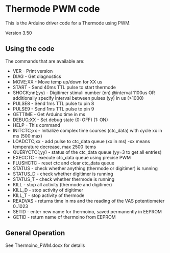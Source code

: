 # Thermode PWM code

  
This is the Arduino driver code for a Thermode using PWM.
	
Version 3.50

## Using the code

The commands that are available are:

* VER           - Print version
* DIAG          - Get diagnostics
* MOVE;XX       - Move temp up/down for XX us
* START         - Send 40ms TTL pulse to start thermode
* SHOCK;nn(;yy) - Digitimer stimuli number (nn) @interval 1100us OR additionally specify interval between pulses (yy) in us (>1000) 
* PULSE8        - Send 1ms TTL pulse to pin 8
* PULSE9        - Send 1ms TTL pulse to pin 9
* GETTIME       - Get Arduino time in ms 
* DEBUG;XX      - Set debug state (0: OFF) (1: ON)
* HELP          - This command
* INITCTC;xx    - Initialize complex time courses (ctc_data) with cycle xx in ms (500 max)
* LOADCTC;xx    - add pulse to ctc_data queue (xx in ms) -xx means temperature decrease, max 2500 items
* QUERYCTC(;yy) - status of the ctc_data queue (yy=3 to get all entries)
* EXECCTC       - execute ctc_data queue using precise PWM
* FLUSHCTC      - reset ctc and clear ctc_data queue
* STATUS        - check whether anything (thermode or digitimer) is running
* STATUS_D      - check whether digitimer is running
* STATUS_T      - check whether thermode is running
* KILL          - stop all activity (thermode and digitimer)
* KILL_D        - stop activity of digitimer
* KILL_T        - stop activity of thermode
* READVAS       - returns time in ms and the reading of the VAS potentiometer 0..1023
* SETID         - enter new name for thermoino, saved permanently in EEPROM
* GETID         - return name of thermoino from EEPROM

## General Operation

See Thermoino_PWM.docx for details
